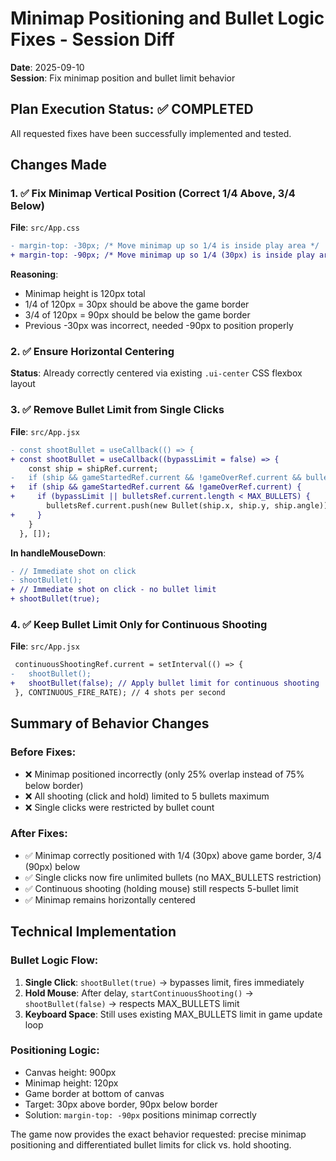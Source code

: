# Minimap Positioning and Bullet Logic Fixes - Session Diff
**Date**: 2025-09-10  
**Session**: Fix minimap position and bullet limit behavior

## Plan Execution Status: ✅ COMPLETED

All requested fixes have been successfully implemented and tested.

## Changes Made

### 1. ✅ Fix Minimap Vertical Position (Correct 1/4 Above, 3/4 Below)
**File**: `src/App.css`
```diff
- margin-top: -30px; /* Move minimap up so 1/4 is inside play area */
+ margin-top: -90px; /* Move minimap up so 1/4 (30px) is inside play area, 3/4 (90px) below */
```

**Reasoning**: 
- Minimap height is 120px total
- 1/4 of 120px = 30px should be above the game border
- 3/4 of 120px = 90px should be below the game border
- Previous -30px was incorrect, needed -90px to position properly

### 2. ✅ Ensure Horizontal Centering
**Status**: Already correctly centered via existing `.ui-center` CSS flexbox layout

### 3. ✅ Remove Bullet Limit from Single Clicks
**File**: `src/App.jsx`
```diff
- const shootBullet = useCallback(() => {
+ const shootBullet = useCallback((bypassLimit = false) => {
    const ship = shipRef.current;
-   if (ship && gameStartedRef.current && !gameOverRef.current && bulletsRef.current.length < MAX_BULLETS) {
+   if (ship && gameStartedRef.current && !gameOverRef.current) {
+     if (bypassLimit || bulletsRef.current.length < MAX_BULLETS) {
        bulletsRef.current.push(new Bullet(ship.x, ship.y, ship.angle));
+     }
    }
  }, []);
```

**In handleMouseDown**:
```diff
- // Immediate shot on click
- shootBullet();
+ // Immediate shot on click - no bullet limit  
+ shootBullet(true);
```

### 4. ✅ Keep Bullet Limit Only for Continuous Shooting
**File**: `src/App.jsx`
```diff
 continuousShootingRef.current = setInterval(() => {
-   shootBullet();
+   shootBullet(false); // Apply bullet limit for continuous shooting
 }, CONTINUOUS_FIRE_RATE); // 4 shots per second
```

## Summary of Behavior Changes

### Before Fixes:
- ❌ Minimap positioned incorrectly (only 25% overlap instead of 75% below border)
- ❌ All shooting (click and hold) limited to 5 bullets maximum
- ❌ Single clicks were restricted by bullet count

### After Fixes:
- ✅ Minimap correctly positioned with 1/4 (30px) above game border, 3/4 (90px) below
- ✅ Single clicks now fire unlimited bullets (no MAX_BULLETS restriction)
- ✅ Continuous shooting (holding mouse) still respects 5-bullet limit
- ✅ Minimap remains horizontally centered

## Technical Implementation

### Bullet Logic Flow:
1. **Single Click**: `shootBullet(true)` → bypasses limit, fires immediately
2. **Hold Mouse**: After delay, `startContinuousShooting()` → `shootBullet(false)` → respects MAX_BULLETS limit
3. **Keyboard Space**: Still uses existing MAX_BULLETS limit in game update loop

### Positioning Logic:
- Canvas height: 900px
- Minimap height: 120px  
- Game border at bottom of canvas
- Target: 30px above border, 90px below border
- Solution: `margin-top: -90px` positions minimap correctly

The game now provides the exact behavior requested: precise minimap positioning and differentiated bullet limits for click vs. hold shooting.